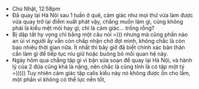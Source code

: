 - Chủ Nhật, 12:58pm
- Đã quay lại Hà Nội sau 1 tuần ở quê, cảm giác như mọi thứ vừa làm được vừa quay trở lại điểm xuất phát vậy, chẳng muốn làm gì, cũng không phải là kiểu mệt mỏi hay gì, chỉ là cảm giác... trống rỗng?
- Bị dập tắt hy vọng chỉ bằng một câu nói =))) nhưng mà cũng phần nào an ủi vì người ấy vẫn còn chấp nhận chờ đợi mình, không chắc là còn bao nhiêu thời gian nữa. Ít nhất thì bây giờ đã biết chính xác bản thân cần làm gì để tiếp tục níu giữ hoặc buông bỏ mối quan hệ này.
- Ngày hôm qua chẳng tập gì vì bận sửa soạn để quay lại Hà Nội, và hành lý của 2 đứa cũng khá là nặng, nên chắc là cũng tính là có tập một tý =))))) Tuy nhiên cảm giác tập calis kiểu này nó không được ổn cho lắm, một phần vì không có thể lực nền tốt, 